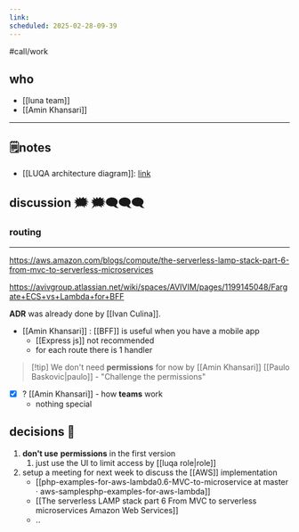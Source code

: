 ```yaml
---
link: 
scheduled: 2025-02-28-09-39
---
```

#call/work

## who
- [[luna team]]
- [[Amin Khansari]]
---
## 🗒notes
- [[LUQA architecture diagram]]: [link](https://app.diagrams.net/#G1WHeTK9dehWtF3CxhmbSvcqu62VcirKgy#%7B%22pageId%22%3A%22SKX4-Kodgnol6JenRwo7%22%7D)

## discussion 🗯 🗯🗨🗨🗨

### routing 
********
https://aws.amazon.com/blogs/compute/the-serverless-lamp-stack-part-6-from-mvc-to-serverless-microservices

https://avivgroup.atlassian.net/wiki/spaces/AVIVIM/pages/1199145048/Fargate+ECS+vs+Lambda+for+BFF

**ADR** was already done by [[Ivan Culina]].

- [[Amin Khansari]] : [[BFF]] is useful when you have a mobile app
	- [[Express js]] not recommended
	- for each route there is 1 handler

> [!tip] We don't need **permissions** for now
> by [[Amin Khansari]]
> [[Paulo Baskovic|paulo]] - "Challenge the permissions"

- [x] ? [[Amin Khansari]] - how **teams** work
	- nothing special

## decisions 🤝

1. **don't use** **permissions** in the first version
	1. just use the UI to limit access by [[luqa role|role]]
2. setup a meeting for next week to discuss the [[AWS]] implementation
	- [[php-examples-for-aws-lambda0.6-MVC-to-microservice at master · aws-samplesphp-examples-for-aws-lambda]]
	- [[The serverless LAMP stack part 6 From MVC to serverless microservices  Amazon Web Services]]
	- ..
